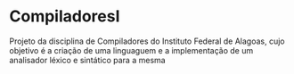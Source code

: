 CompiladoresI
=============

Projeto da disciplina de Compiladores do Instituto Federal de Alagoas, cujo objetivo é a criação de uma linguaguem e a implementação de um analisador léxico e sintático para a mesma
